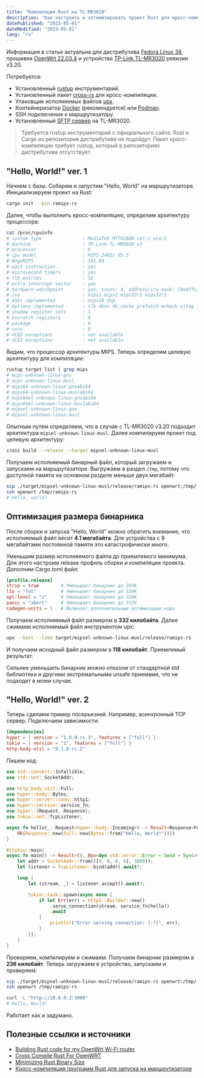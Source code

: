```yaml
---
title: "Компиляция Rust на TL-MR3020"
description: 'Как настроить и оптимизировать проект Rust для кросс-компиляции на TP-Link TL-MR3020 с использованием Fedora Linux 38 и OpenWrt 22.03.4. Шаг за шагом от базового "Hello, World!" до асинхронного TCP сервера.'
datePublished: "2023-05-01"
dateModified: "2023-05-01"
lang: "ru"
---
```


Информация в статье актуальна для дистрибутива [Fedora Linux 38](https://docs.fedoraproject.org/en-US/releases/f38/), прошивки [OpenWrt 22.03.4](https://openwrt.org/releases/22.03/notes-22.03.4) и устройства [TP-Link TL-MR3020](https://www.tp-link.com/en/home-networking/3g-4g-router/tl-mr3020/) ревизии v3.20.

Потребуется:

- Установленный [rustup](https://rustup.rs/) инструментарий.
- Установленный пакет [cross-rs](https://github.com/cross-rs/cross) для кросс-компиляции.
- Упаковщик исполняемых файлов [upx](https://github.com/upx/upx).
- Контейнеризатор [Docker](https://docs.docker.com/engine/install/) (рекомендуется) или [Podman](https://podman.io/getting-started/installation).
- SSH подключение к маршрутизатору.
- Установленный [SFTP сервер](https://openwrt.org/docs/guide-user/services/nas/sftp.server) на TL-MR3020.

> Требуется rustup инструментарий с официального сайта. Rust и Cargo из репозитория дистрибутива не подойдут. Пакет кросс-компиляции требует rustup, который в репозиториях дистрибутива отсутствует.

## "Hello, World!" ver. 1

Начнем с базы. Соберем и запустим "Hello, World" на маршрутизаторе. Инициализируем проект на Rust:

```bash
cargo init --bin ramips-rs
```

Далее, чтобы выполнить кросс-компиляцию, определим архитектуру процессора:

```bash
cat /proc/cpuinfo
# system type               : MediaTek MT7628AN ver:1 eco:2
# machine                   : TP-Link TL-MR3020 v3
# processor                 : 0
# cpu model                 : MIPS 24KEc V5.5
# BogoMIPS                  : 385.84
# wait instruction          : yes
# microsecond timers        : yes
# tlb_entries               : 32
# extra interrupt vector    : yes
# hardware watchpoint       : yes, count: 4, address/irw mask: [0x0ffc, 0x0ffc, 0x0ffb, 0x0ffb]
# isa                       : mips1 mips2 mips32r1 mips32r2
# ASEs implemented          : mips16 dsp
# Options implemented       : tlb 4kex 4k_cache prefetch mcheck ejtag llsc pindexed_dcache userlocal vint perf_cntr_intr_bit perf
# shadow register sets      : 1
# kscratch registers        : 0
# package                   : 0
# core                      : 0
# VCED exceptions           : not available
# VCEI exceptions           : not available
```

Видим, что процессор архитектуры MIPS. Теперь определим целевую архитектуру для компиляции:

```bash
rustup target list | grep mips
# mips-unknown-linux-gnu
# mips-unknown-linux-musl
# mips64-unknown-linux-gnuabi64
# mips64-unknown-linux-muslabi64
# mips64el-unknown-linux-gnuabi64
# mips64el-unknown-linux-muslabi64
# mipsel-unknown-linux-gnu
# mipsel-unknown-linux-musl
```

Опытным путем определяем, что в случае с TL-MR3020 v3.20 подходит архитектура `mipsel-unknown-linux-musl`. Далее компилируем проект под целевую архитектуру:

```bash
cross build --release --target mipsel-unknown-linux-musl
```

Получаем исполняемый бинарный файл, который загружаем и запускаем на маршрутизаторе. Выгружаем в раздел `/tmp`, потому что доступной памяти на основном разделе меньше двух мегабайт.

```bash
scp ./target/mipsel-unknown-linux-musl/release/ramips-rs openwrt:/tmp/
ssh openwrt /tmp/ramips-rs
# Hello, world!
```

## Оптимизация размера бинарника

После сборки и запуска "Hello, World" можно обратить внимание, что исполняемый файл весит **4.1 мегабайта**. Для устройства с 8 мегабайтами постоянной памяти это катастрофически много.

Уменьшим размер исполняемого файла до приемлемого минимума. Для этого настроим release профиль сборки и компиляции проекта. Дополним Cargo.toml файл:

```toml
[profile.release]
strip = true        # Уменьшает бинарник до 383K
lto = "fat"         # Уменьшает бинарник до 334K
opt-level = "z"     # Уменьшает бинарник до 326K
panic = "abort"     # Уменьшает бинарник да 332K
codegen-units = 1   # Включает дополнительные оптимизации кода
```

Получаем исполняемый файл размером в **332 килобайта**. Далее сжимаем исполняемый файл инструментом upx:

```bash
upx --best --lzma target/mipsel-unknown-linux-musl/release/ramips-rs
```

И получаем исходный файл размером в **118 килобайт**. Приемлемый результат.

Сильнее уменьшить бинарник можно отказом от стандартной std библиотеки и другими экстремальными unsafe приемами, что не подходит в моем случае.

## "Hello, World!" ver. 2

Теперь сделаем пример посерьезней. Например, асинхронный TCP сервер. Подключаем зависимости:

```toml
[dependencies]
hyper = { version = "1.0.0-rc.3", features = ["full"] }
tokio = { version = "1", features = ["full"] }
http-body-util = "0.1.0-rc.2"
```

Пишем код:

```rust
use std::convert::Infallible;
use std::net::SocketAddr;

use http_body_util::Full;
use hyper::body::Bytes;
use hyper::server::conn::http1;
use hyper::service::service_fn;
use hyper::{Request, Response};
use tokio::net::TcpListener;

async fn hello(_: Request<hyper::body::Incoming>) -> Result<Response<Full<Bytes>>, Infallible> {
    Ok(Response::new(Full::new(Bytes::from("Hello, World!"))))
}

#[tokio::main]
async fn main() -> Result<(), Box<dyn std::error::Error + Send + Sync>> {
    let addr = SocketAddr::from(([0, 0, 0, 0], 3000));
    let listener = TcpListener::bind(addr).await?;

    loop {
        let (stream, _) = listener.accept().await?;

        tokio::task::spawn(async move {
            if let Err(err) = http1::Builder::new()
                .serve_connection(stream, service_fn(hello))
                .await
            {
                println!("Error serving connection: {:?}", err);
            }
        });
    }
}
```

Проверяем, компилируем и сжимаем. Получаем бинарник размером в **236 килобайт**. Теперь загружаем в устройство, запускаем и проверяем:

```bash
scp ./target/mipsel-unknown-linux-musl/release/ramips-rs openwrt:/tmp/
ssh openwrt /tmp/ramips-rs

curl -L "http://10.0.0.2:3000"
# Hello, World!
```

Работает как и задумано.

## Полезные ссылки и источники

- [Building Rust code for my OpenWrt Wi-Fi router](https://blog.dend.ro/building-rust-for-routers/)
- [Cross Compile Rust For OpenWRT](https://www.kiloleaf.com/posts/cross-compile-rust-for-openwrt/)
- [Minimizing Rust Binary Size](https://github.com/johnthagen/min-sized-rust)
- [Кросс-компиляция программ Rust для запуска на маршрутизаторе](https://dzen.ru/media/nuancesprog.ru/krosskompiliaciia-programm-rust-dlia-zapuska-na-marshrutizatore-5f6457b8bdfa745d402cd1ec)
